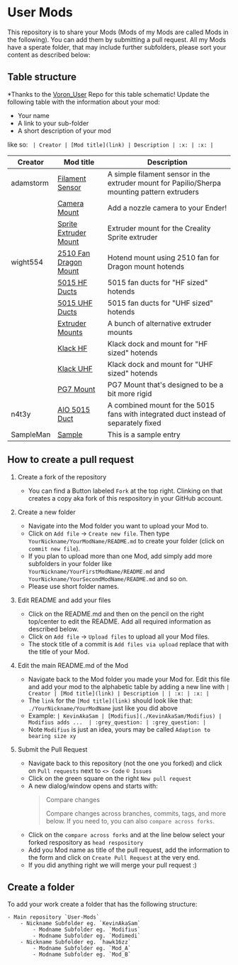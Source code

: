 # User Mods

This repository is to share your Mods (Mods of my Mods are called Mods in the following). You can add them by submitting a pull request.
All my Mods have a sperate folder, that may include further subfolders, please sort your content as described below:

## Table structure

*Thanks to the [Voron_User](https://github.com/VoronDesign/VoronUsers) Repo for this table schematic! 
Update the following table with the information about your mod:
- Your name
- A link to your sub-folder
- A short description of your mod

like so:
`
| Creator | [Mod title](link) | Description | :x: | :x: |`

| Creator | Mod title | Description |
| --- | --- | --- |
| adamstorm | [Filament Sensor](<./adamstorm/Filament Sensor>)| A simple filament sensor in the extruder mount for Papilio/Sherpa mounting pattern extruders |
|           | [Camera Mount](<./adamstorm/Camera Mount>)| Add a nozzle camera to your Ender! |
|			| [Sprite Extruder Mount](<./adamstorm/Sprite Extruder Mount>)| Extruder mount for the Creality Sprite extruder |
| wight554 | [2510 Fan Dragon Mount](<./wight554/2510 Fan Dragon Mount>)| Hotend mount using 2510 fan for Dragon mount hotends |
|           | [5015 HF Ducts](<./wight554/5015 HF Ducts>)| 5015 fan ducts for "HF sized" hotends |
|           | [5015 UHF Ducts](<./wight554/5015 UHF Ducts>)| 5015 fan ducts for "UHF sized" hotends |
|           | [Extruder Mounts](<./wight554/Extruder Mounts>)| A bunch of alternative extruder mounts |
|           | [Klack HF](<./wight554/Klack HF>)| Klack dock and mount for "HF sized" hotends |
|           | [Klack UHF](<./wight554/Klack UHF>)| Klack dock and mount for "UHF sized" hotends |
|           | [PG7 Mount](<./wight554/PG7 Mount>)| PG7 Mount that's designed to be a bit more rigid |
| n4t3y | [AIO 5015 Duct](link) | A combined mount for the 5015 fans with integrated duct instead of separately fixed |
| SampleMan | [Sample](./SampleMan/Sample) | This is a sample entry |

## How to create a pull request 

1. Create a fork of the repository
    - You can find a Button labeled `Fork` at the top right. Clinking on that creates a copy aka fork of this respository in your GitHub account.

2. Create a new folder
    - Navigate into the Mod folder you want to upload your Mod to.
    - Click on `Add file` -> `Create new file`. Then type `YourNickname/YourModName/README.md` to create your folder (click on `commit new file`).
    - If you plan to upload more than one Mod, add simply add more subfolders in your folder like `YourNickname/YourFirstModName/README.md` and `YourNickname/YourSecondModName/README.md` and so on. 
    - Please use short folder names.

3. Edit README and add your files
    - Click on the README.md and then on the pencil on the right top/center to edit the README. Add all required information as described below.
    - Click on `Add file` -> `Upload files` to upload all your Mod files.
    - The stock title of a commit is `Add files via upload` replace that with the title of your Mod.

4. Edit the main README.md of the Mod
    - Navigate back to the Mod folder you made your Mod for. Edit this file and add your mod to the alphabetic table by adding a new line with `| Creator | [Mod title](link) | Description | | :x: | :x: |`
    - The `link` for the `[Mod title](link)` should look like that: `./YourNickname/YourModName` just like you did above
    - Example: `| KevinAkaSam | [Modifius](./KevinAkaSam/Modifius) | Modifius adds ...  | :grey_question: | :grey_question: |`
    - Note `Modifius` is just an idea, yours may be called `Adaption to bearing size xy`

5. Submit the Pull Request
    - Navigate back to this repository (not the one you forked) and click on `Pull requests` next to `<> Code` `© Issues`
    - Click on the green square on the right `New pull request`
    - A new dialog/window opens and starts with:
        >Compare changes
        >
        >Compare changes across branches, commits, tags, and more below. If you need to, you can also `compare across forks`.
    - Click on the `compare across forks` and at the line below select your forked respository as `head respository`
    - Add you Mod name as title of the pull request, add the information to the form and click on  `Create Pull Request` at the very end.
    - If you did anything right we will merge your pull request :)
 
## Create a folder

To add your work create a folder that has the following structure:

    - Main repository `User-Mods` 
        - Nickname Subfolder eg. `KevinAkaSam`
            - Modname Subfolder eg. `Modifius`
            - Modname Subfolder eg. `Modimedi`
        - Nickname Subfolder eg. `hawk16zz`
            - Modname Subfolder eg. `Mod_A`
            - Modname Subfolder eg. `Mod_B`
